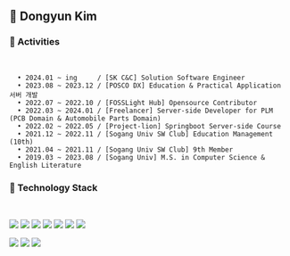 

<!-- ![Github Graph](https://activity-graph.herokuapp.com/graph?username=myway00&area=false&theme=react-dark&hide_border=true&custom_title=👩‍🚀🌊DONGYUN🌊👩‍🚀) -->

<div>

<h2>🚀 Dongyun Kim
<br>
<!-- <br> -->
 
 
<!--[![Hits](https://hits.seeyoufarm.com/api/count/incr/badge.svg?url=https%3A%2F%2Fgithub.com%2Fmyway00&count_bg=%23E8F5F9&title_bg=%237095E7&icon=&icon_color=%23FFFFFF&title=dong-yunny&edge_flat=false)](https://hits.seeyoufarm.com) -->

<h3>🚀 Activities </h3>
 <br>
 
```
  • 2024.01 ~ ing     / [SK C&C] Solution Software Engineer 
  • 2023.08 ~ 2023.12 / [POSCO DX] Education & Practical Application 서버 개발 
  • 2022.07 ~ 2022.10 / [FOSSLight Hub] Opensource Contributor
  • 2022.03 ~ 2024.01 / [Freelancer] Server-side Developer for PLM (PCB Domain & Automobile Parts Domain)
  • 2022.02 ~ 2022.05 / [Project-lion] Springboot Server-side Course 
  • 2021.12 ~ 2022.11 / [Sogang Univ SW Club] Education Management (10th)  
  • 2021.04 ~ 2021.11 / [Sogang Univ SW Club] 9th Member 
  • 2019.03 ~ 2023.08 / [Sogang Univ] M.S. in Computer Science & English Literature
```

 
<!--<h3>🌼 Information </h3>
<br>

 <a href="노션주소"><img src="https://img.shields.io/badge/Notion-000000?style=flat-square&logo=Notion&logoColor=white"/></a>
<a href="https://velog.io/@주소" target="_blank"><img src="https://img.shields.io/badge/Velog-20c997?style=flat-square&logo=Vimeo&logoColor=white"/></a>
<br>
<br> -->


<h3>🚀 Technology Stack </h3>  
<br>

<img src="https://img.shields.io/badge/Java-007396?style=flat-square&logo=Java&logoColor=white"/></a>
<img src="https://img.shields.io/badge/SpringBoot-6DB33F?style=flat-square&amp;logo=SpringBoot&amp;logoColor=white" /></a>
<img src="https://img.shields.io/badge/Mysql-4479A1?style=flat-square&logo=Mysql&logoColor=white"/></a>
<img src="https://img.shields.io/badge/PostgreSQL-316192?style=flat-square&logo=postgresql&logoColor=white"/></a>
<img src="https://img.shields.io/badge/AWS-232F3E?style=flat-square&logo=AmazonAWS&logoColor=white"/></a>
<img src="https://img.shields.io/badge/NGINX-009639?style=flat-square&amp;logo=Nginx&amp;logoColor=white">
<img src="https://img.shields.io/badge/Git-F05032?style=flat-square&logo=Git&logoColor=white" />
<!--<img src="https://img.shields.io/badge/GitHub-181717?style=flat-square&logo=GitHub&logoColor=white" /> 
<!-- <img src="https://img.shields.io/badge/Docker-006eff?style=flat-square&logo=Docker&logoColor=white"/></a>
<img src="https://img.shields.io/badge/Kubernetes-326CE5?style=flat-square&amp;logo=k8s&amp;logoColor=white"> 

<img src="https://img.shields.io/badge/Python-3766AB?style=flat-square&logo=Python&logoColor=white"/></a>

<img src="https://img.shields.io/badge/Django-092E20?style=flat-square&logo=Django&logoColor=white"/></a>
-->
<img src="https://img.shields.io/badge/Vue.js-35495E?style=for-the-badge&logo=vuedotjs&logoColor=4FC08D"/></a>
<img src="https://img.shields.io/badge/Oracle-F80000?style=for-the-badge&logo=Oracle&logoColor=white"/></a>
<img src="https:///img.shields.io/badge/JavaScript-F7DF1E?logo=JavaScript&logoColor=000&style=flat-square"/></a>
 
 
</div>

